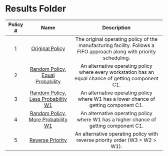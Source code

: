 # Results Folder

| Policy # |                                       Name                                        |                                                     Description                                                      |
| :------: | :-------------------------------------------------------------------------------: | :------------------------------------------------------------------------------------------------------------------: |
|    1     |                   [Original Policy](/results/original_policy/)                    | The original operating policy of the manufacturing facility. Follows a FIFO approach along with priority scheduling. |
|    2     |   [Random Policy, Equal Probability](/results/random_policy_equal_probability/)   |         An alternative operating policy where every workstation has an equal chance of getting component C1.         |
|    3     | [Random Policy, Less Probability W1](/results/random_policy_less_probability_w1/) |                 An alternative operating policy where W1 has a lower chance of getting component C1.                 |
|    4     | [Random Policy, More Probability W1](/results/random_policy_more_probability_w1/) |                An alternative operating policy where W1 has a higher chance of getting component C1.                 |
|    5     |                   [Reverse Priority](/results/reverse_priority)                   |                     An alternative operating policy with reverse priority order (W3 > W2 > W1).                      |

